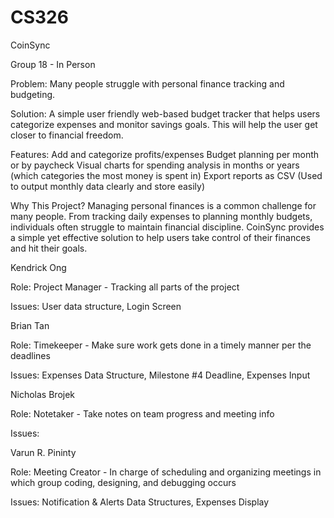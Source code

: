 # CS326
CoinSync

Group 18 - In Person

Problem: Many people struggle with personal finance tracking and budgeting.

Solution: A simple user friendly web-based budget tracker that helps users categorize expenses and monitor savings goals. This will help the user get closer to financial freedom. 

Features:
Add and categorize profits/expenses
Budget planning per month or by paycheck
Visual charts for spending analysis in months or years (which categories the most money is spent in)
Export reports as CSV (Used to output monthly data clearly and store easily)

Why This Project? 
Managing personal finances is a common challenge for many people. From tracking daily expenses to planning monthly budgets, individuals often struggle to maintain financial discipline. CoinSync provides a simple yet effective solution to help users take control of their finances and hit their goals.

Kendrick Ong

Role: Project Manager - Tracking all parts of the project

Issues: User data structure, Login Screen

Brian Tan

Role: Timekeeper - Make sure work gets done in a timely manner per the deadlines

Issues: Expenses Data Structure, Milestone #4 Deadline, Expenses Input

Nicholas Brojek

Role: Notetaker - Take notes on team progress and meeting info

Issues: 

Varun R. Pininty

Role: Meeting Creator - In charge of scheduling and organizing meetings in which group coding, designing, and debugging occurs

Issues: Notification & Alerts Data Structures, Expenses Display
